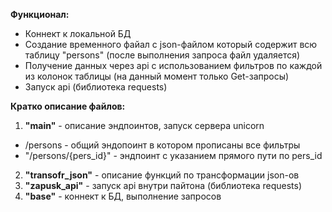 **Функционал:**
- Коннект к локальной БД
- Создание временного файал с json-файлом который содержит всю таблицу "persons" (после выполнения запроса файл удаляется)
- Получение данных через api с использованием фильтров по каждой из колонок таблицы (на данный момент только Get-запросы)
- Запуск api (библиотека requests)


**Кратко описание файлов:**
1. **"main"** - описание эндпоинтов, запуск сервера unicorn
- /persons - общий эндопоинт в котором прописаны все фильтры
- "/persons/{pers_id}" - эндпоинт с указанием прямого пути по pers_id
2. **"transofr_json"**  - описание функций по трансформации json-ов
3. **"zapusk_api"** - запуск api внутри пайтона (библиотека requests)
4. **"base"** - коннект к БД, выполнение запросов
  

